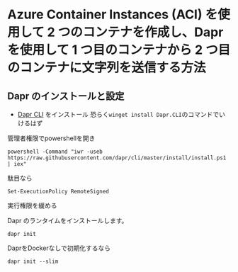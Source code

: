 # Azure Container Instances (ACI) を使用して 2 つのコンテナを作成し、Dapr を使用して 1 つ目のコンテナから 2 つ目のコンテナに文字列を送信する方法

## Dapr のインストールと設定
- [Dapr CLI](https://docs.dapr.io/getting-started/install-dapr-cli/) をインストール
恐らく`winget install Dapr.CLI`のコマンドでいけるはず

管理者権限でpowershellを開き
```
powershell -Command "iwr -useb https://raw.githubusercontent.com/dapr/cli/master/install/install.ps1 | iex"
```
駄目なら
```
Set-ExecutionPolicy RemoteSigned
```
実行権限を緩める

Dapr のランタイムをインストールします。
```
dapr init
```
DaprをDockerなしで初期化するなら
```
dapr init --slim
```
